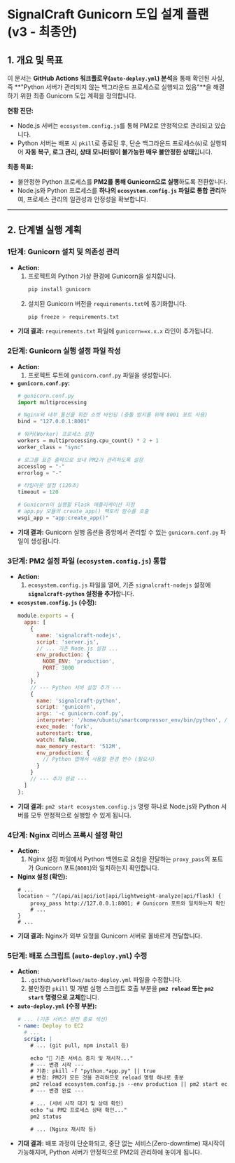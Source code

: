 # SignalCraft Gunicorn 도입 설계 플랜 (v3 - 최종안)

## 1. 개요 및 목표
이 문서는 **GitHub Actions 워크플로우(`auto-deploy.yml`) 분석**을 통해 확인된 사실, 즉 **"Python 서버가 관리되지 않는 백그라운드 프로세스로 실행되고 있음"**을 해결하기 위한 최종 Gunicorn 도입 계획을 정의합니다.

**현황 진단:**
- Node.js 서버는 `ecosystem.config.js`를 통해 PM2로 안정적으로 관리되고 있습니다.
- Python 서버는 배포 시 `pkill`로 종료된 후, 단순 백그라운드 프로세스(`&`)로 실행되어 **자동 복구, 로그 관리, 상태 모니터링이 불가능한 매우 불안정한 상태**입니다.

**최종 목표:**
- 불안정한 Python 프로세스를 **PM2를 통해 Gunicorn으로 실행**하도록 전환합니다.
- Node.js와 Python 프로세스를 **하나의 `ecosystem.config.js` 파일로 통합 관리**하여, 프로세스 관리의 일관성과 안정성을 확보합니다.

---

## 2. 단계별 실행 계획

### 1단계: Gunicorn 설치 및 의존성 관리
- **Action:**
    1.  프로젝트의 Python 가상 환경에 Gunicorn을 설치합니다.
        ```bash
        pip install gunicorn
        ```
    2.  설치된 Gunicorn 버전을 `requirements.txt`에 동기화합니다.
        ```bash
        pip freeze > requirements.txt
        ```
- **기대 결과:** `requirements.txt` 파일에 `gunicorn==x.x.x` 라인이 추가됩니다.

### 2단계: Gunicorn 실행 설정 파일 작성
- **Action:**
    1.  프로젝트 루트에 `gunicorn.conf.py` 파일을 생성합니다.
- **`gunicorn.conf.py`:**
    ```python
    # gunicorn.conf.py
    import multiprocessing

    # Nginx와 내부 통신을 위한 소켓 바인딩 (충돌 방지를 위해 8001 포트 사용)
    bind = "127.0.0.1:8001"

    # 워커(Worker) 프로세스 설정
    workers = multiprocessing.cpu_count() * 2 + 1
    worker_class = "sync"

    # 로그를 표준 출력으로 보내 PM2가 관리하도록 설정
    accesslog = "-"
    errorlog = "-"

    # 타임아웃 설정 (120초)
    timeout = 120

    # Gunicorn이 실행할 Flask 애플리케이션 지정
    # app.py 모듈의 create_app() 팩토리 함수를 호출
    wsgi_app = "app:create_app()"
    ```
- **기대 결과:** Gunicorn 실행 옵션을 중앙에서 관리할 수 있는 `gunicorn.conf.py` 파일이 생성됩니다.

### 3단계: PM2 설정 파일 (`ecosystem.config.js`) 통합
- **Action:**
    1.  `ecosystem.config.js` 파일을 열어, 기존 `signalcraft-nodejs` 설정에 **`signalcraft-python` 설정을 추가**합니다.
- **`ecosystem.config.js` (수정):**
    ```javascript
    module.exports = {
      apps: [
        {
          name: 'signalcraft-nodejs',
          script: 'server.js',
          // ... 기존 Node.js 설정 ...
          env_production: {
            NODE_ENV: 'production',
            PORT: 3000
          }
        },
        // --- Python 서버 설정 추가 ---
        {
          name: 'signalcraft-python',
          script: 'gunicorn',
          args: '-c gunicorn.conf.py',
          interpreter: '/home/ubuntu/smartcompressor_env/bin/python', // **중요: 가상환경의 Python 경로를 정확히 지정**
          exec_mode: 'fork',
          autorestart: true,
          watch: false,
          max_memory_restart: '512M',
          env_production: {
            // Python 앱에서 사용할 환경 변수 (필요시)
          }
        }
        // --- 추가 완료 ---
      ]
    };
    ```
- **기대 결과:** `pm2 start ecosystem.config.js` 명령 하나로 Node.js와 Python 서버를 모두 안정적으로 실행할 수 있게 됩니다.

### 4단계: Nginx 리버스 프록시 설정 확인
- **Action:**
    1.  Nginx 설정 파일에서 Python 백엔드로 요청을 전달하는 `proxy_pass`의 포트가 Gunicorn 포트(`8001`)와 일치하는지 확인합니다.
- **Nginx 설정 (확인):**
    ```nginx
    # ...
    location ~ ^/(api/ai|api/iot|api/lightweight-analyze|api/flask) {
        proxy_pass http://127.0.0.1:8001; # Gunicorn 포트와 일치하는지 확인
        # ...
    }
    # ...
    ```
- **기대 결과:** Nginx가 외부 요청을 Gunicorn 서버로 올바르게 전달합니다.

### 5단계: 배포 스크립트 (`auto-deploy.yml`) 수정
- **Action:**
    1.  `.github/workflows/auto-deploy.yml` 파일을 수정합니다.
    2.  불안정한 `pkill` 및 개별 실행 스크립트 호출 부분을 **`pm2 reload` 또는 `pm2 start` 명령으로 교체**합니다.
- **`auto-deploy.yml` (수정 부분):**
    ```yaml
    # ... (기존 서비스 완전 종료 섹션)
    - name: Deploy to EC2
      # ...
      script: |
        # ... (git pull, npm install 등)

        echo "🛑 기존 서비스 중지 및 재시작..."
        # --- 변경 시작 ---
        # 기존: pkill -f "python.*app.py" || true
        # 변경: PM2가 모든 것을 관리하므로 reload 명령 하나로 충분
        pm2 reload ecosystem.config.js --env production || pm2 start ecosystem.config.js --env production
        # --- 변경 완료 ---

        # ... (서버 시작 대기 및 상태 확인)
        echo "📊 PM2 프로세스 상태 확인..."
        pm2 status

        # ... (Nginx 재시작 등)
    ```
- **기대 결과:** 배포 과정이 단순화되고, 중단 없는 서비스(Zero-downtime) 재시작이 가능해지며, Python 서버가 안정적으로 PM2의 관리하에 놓이게 됩니다.
